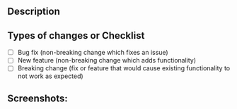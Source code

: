 <!--- Provide a general summary of your changes in the Title above -->

## Description

<!--- Describe your changes in detail -->

## Types of changes or Checklist

<!--- What types of changes does your code introduce? Put an `x` in all the boxes that apply: -->

- [ ] Bug fix (non-breaking change which fixes an issue)
- [ ] New feature (non-breaking change which adds functionality)
- [ ] Breaking change (fix or feature that would cause existing functionality to not work as expected)

## Screenshots:
